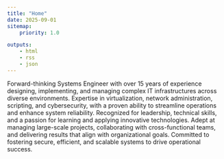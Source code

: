 ```yaml
---
title: "Home"
date: 2025-09-01
sitemap:
    priority: 1.0

outputs:
    - html
    - rss
    - json
---
```


Forward-thinking Systems Engineer with over 15 years of experience designing, implementing, and managing complex IT infrastructures across diverse environments. Expertise in virtualization, network administration, scripting, and cybersecurity, with a proven ability to streamline operations and enhance system reliability. Recognized for leadership, technical skills, and a passion for learning and applying innovative technologies. Adept at managing large-scale projects, collaborating with cross-functional teams, and delivering results that align with organizational goals. Committed to fostering secure, efficient, and scalable systems to drive operational success.
